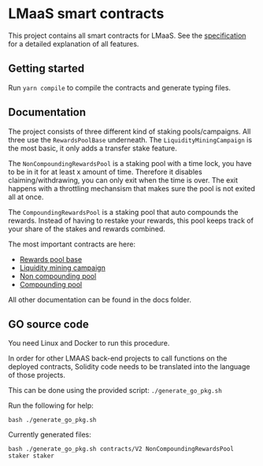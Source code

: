 # LMaaS smart contracts

This project contains all smart contracts for LMaaS.
See the [specification](https://drive.google.com/file/d/16P_bKT26j9FsLWzWsdLISOnpMUZ5I2ue/view?usp=sharing) for a detailed explanation of all features.

## Getting started

Run `yarn compile` to compile the contracts and generate typing files.

## Documentation

The project consists of three different kind of staking pools/campaigns. All three use the `RewardsPoolBase` underneath. The `LiquidityMiningCampaign` is the most basic, it only adds a transfer stake feature.

The `NonCompoundingRewardsPool` is a staking pool with a time lock, you have to be in it for at least x amount of time. Therefore it disables claiming/withdrawing, you can only exit when the time is over. The exit happens with a throttling mechansism that makes sure the pool is not exited all at once.

The `CompoundingRewardsPool` is a staking pool that auto compounds the rewards. Instead of having to restake your rewards, this pool keeps track of your share of the stakes and rewards combined.

The most important contracts are here:

- [Rewards pool base](docs/RewardsPoolBase.md)
- [Liquidity mining campaign](docs/LiquidityMiningCampaign.md)
- [Non compounding pool](docs/V2/NonCompoundingRewardsPool.md)
- [Compounding pool](docs/V2/CompoundingRewardsPoolStaker.md)

All other documentation can be found in the docs folder.

## GO source code

You need Linux and Docker to run this procedure.

In order for other LMAAS back-end projects to call functions on the deployed contracts, Solidity code needs to be translated into the language of those projects.

This can be done using the provided script: `./generate_go_pkg.sh`

Run the following for help: 
```shell
bash ./generate_go_pkg.sh
```

Currently generated files:

```shell
bash ./generate_go_pkg.sh contracts/V2 NonCompoundingRewardsPool staker staker
```